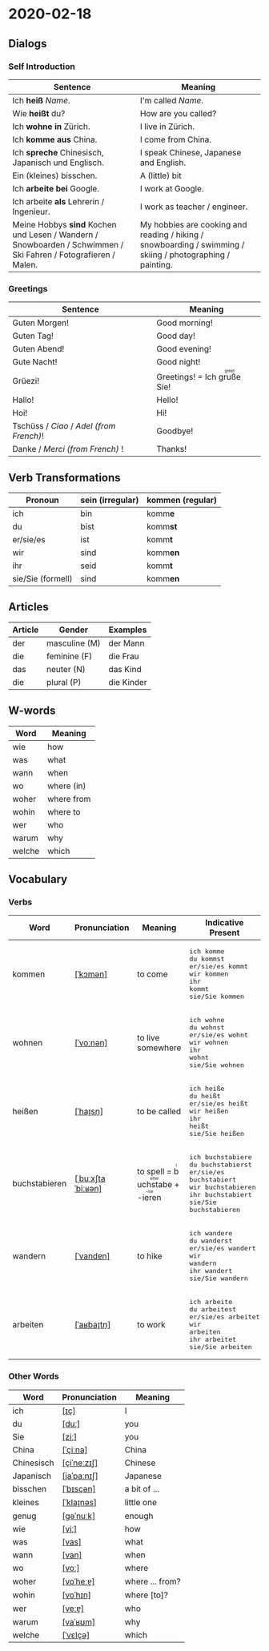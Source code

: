 # 2020-02-18

## Dialogs

### Self Introduction

| Sentence                                                     | Meaning                                                      |
| ------------------------------------------------------------ | ------------------------------------------------------------ |
| Ich **heiß** *Name*.                                         | I'm called *Name*.                                           |
| Wie **heißt** du?                                            | How are you called?                                          |
| Ich **wohne** **in** Zürich.                                 | I live in Zürich.                                            |
| Ich **komme** **aus** China.                                 | I come from China.                                           |
| Ich **spreche** Chinesisch, Japanisch und Englisch.          | I speak Chinese, Japanese and English.                       |
| Ein (kleines) bisschen.                                      | A (little) bit                                               |
| Ich **arbeite** **bei** Google.                              | I work at Google.                                            |
| Ich arbeite **als** Lehrerin / Ingenieur.                    | I work as teacher / engineer.                                |
| Meine Hobbys **sind** Kochen und Lesen / Wandern / Snowboarden / Schwimmen / Ski Fahren / Fotografieren / Malen. | My hobbies are cooking and reading / hiking / snowboarding / swimming / skiing / photographing / painting. |

### Greetings

| Sentence                                 | Meaning                                                |
| ---------------------------------------- | ------------------------------------------------------ |
| Guten Morgen!                            | Good morning!                                          |
| Guten Tag!                               | Good day!                                              |
| Guten Abend!                             | Good evening!                                          |
| Gute Nacht!                              | Good night!                                            |
| Grüezi!                                  | Greetings! = Ich <ruby>gruße<rt>greet</rt></ruby> Sie! |
| Hallo!                                   | Hello!                                                 |
| Hoi!                                     | Hi!                                                    |
| Tschüss / *Ciao* / *Adel (from French)*! | Goodbye!                                               |
| Danke / *Merci (from French)* !          | Thanks!                                                |

## Verb Transformations

| Pronoun           | sein (irregular) | komm**en** (regular) |
| ----------------- | ---------------- | -------------------- |
| ich               | bin              | komm**e**            |
| du                | bist             | komm**st**           |
| er/sie/es         | ist              | komm**t**            |
| wir               | sind             | komm**en**           |
| ihr               | seid             | komm**t**            |
| sie/Sie (formell) | sind             | komm**en**           |

## Articles

| Article | Gender        | Examples   |
| ------- | ------------- | ---------- |
| der     | masculine (M) | der Mann   |
| die     | feminine (F)  | die Frau   |
| das     | neuter (N)    | das Kind   |
| die     | plural (P)    | die Kinder |

## W-words

| Word   | Meaning    |
| ------ | ---------- |
| wie    | how        |
| was    | what       |
| wann   | when       |
| wo     | where (in) |
| woher  | where from |
| wohin  | where to   |
| wer    | who        |
| warum  | why        |
| welche | which      |

## Vocabulary

### Verbs

| Word          | Pronunciation                                                | Meaning                                                      | Indicative Present                                           |
| ------------- | ------------------------------------------------------------ | ------------------------------------------------------------ | ------------------------------------------------------------ |
| kommen        | [[ˈkɔmən]](https://cdn.duden.de/_media_/audio/ID4111331_23791721.mp3) | to come                                                      | <pre>ich       komme<br>du        kommst<br>er/sie/es kommt<br>wir       kommen<br>ihr       kommt<br>sie/Sie   kommen</pre> |
| wohnen        | [[ˈvoːnən]](https://cdn.duden.de/_media_/audio/ID4112024_161392289.mp3) | to live somewhere                                            | <pre>ich       wohne<br>du        wohnst<br>er/sie/es wohnt<br>wir       wohnen<br>ihr       wohnt<br>sie/Sie   wohnen</pre> |
| heißen        | [[ˈhaɪ̯sn̩]](https://cdn.duden.de/_media_/audio/ID4111695_403590219.mp3) | to be called                                                 | <pre>ich       heiße<br>du        heißt<br>er/sie/es heißt<br>wir       heißen<br>ihr       heißt<br>sie/Sie   heißen</pre> |
| buchstabieren | [[ˌbuːxʃtaˈbiːʁən]](https://cdn.duden.de/_media_/audio/ID4117528_477073355.mp3) | to spell = <ruby>buchstabe<rt>letter</rt></ruby> + <ruby>-ieren<rt>-ise</rt></ruby> | <pre>ich       buchstabiere<br>du        buchstabierst<br>er/sie/es buchstabiert<br>wir       buchstabieren<br>ihr       buchstabiert<br>sie/Sie   buchstabieren</pre> |
| wandern       | [[ˈvandɐn]](https://cdn.duden.de/_media_/audio/ID4116349_457041469.mp3) | to hike                                                      | <pre>ich       wandere<br>du        wanderst<br>er/sie/es wandert<br>wir       wandern<br>ihr       wandert<br>sie/Sie   wandern</pre> |
| arbeiten      | [[ˈaʁbaɪ̯tn̩]](https://cdn.duden.de/_media_/audio/ID4111957_181980059.mp3) | to work                                                      | <pre>ich       arbeite<br />du        arbeitest<br />er/sie/es arbeitet<br />wir       arbeiten<br />ihr       arbeitet<br />sie/Sie   arbeiten</pre> |

### Other Words

| Word       | Pronunciation                                                | Meaning         |
| ---------- | ------------------------------------------------------------ | --------------- |
| ich        | [[ɪç]](https://cdn.duden.de/_media_/audio/ID4110789_408990785.mp3) | I               |
| du         | [[duː]](https://cdn.duden.de/_media_/audio/ID4106667_72990169.mp3) | you             |
| Sie        | [[ziː]](https://cdn.duden.de/_media_/audio/ID4113817_416400962.mp3) | you             |
| China      | [[ˈçiːna]](https://cdn.duden.de/_media_/audio/ID4116832_166090562.mp3) | China           |
| Chinesisch | [[çiˈneːzɪʃ]](https://cdn.duden.de/_media_/audio/ID4112636_274046959.mp3) | Chinese         |
| Japanisch  | [[jaˈpaːnɪʃ]](https://upload.wikimedia.org/wikipedia/commons/a/a0/De-Japanisch.ogg) | Japanese        |
| bisschen   | [[ˈbɪsçən]](https://cdn.duden.de/_media_/audio/ID4117202_406183566.mp3) | a bit of ...    |
| kleines    | [[ˈklaɪ̯nəs]](https://upload.wikimedia.org/wikipedia/commons/a/ad/De-kleines.ogg) | little one      |
| genug      | [[ɡəˈnuːk]](https://cdn.duden.de/_media_/audio/ID4111600_233821106.mp3) | enough          |
| wie        | [[viː]](https://cdn.duden.de/_media_/audio/ID4112247_188871001.mp3) | how             |
| was        | [[vas]](https://cdn.duden.de/_media_/audio/ID4108087_169239916.mp3) | what            |
| wann       | [[van]](https://cdn.duden.de/_media_/audio/ID4115453_516012268.mp3) | when            |
| wo         | [[voː]](https://cdn.duden.de/_media_/audio/ID4112236_189466343.mp3) | where           |
| woher      | [[voˈheːɐ̯]](https://cdn.duden.de/_media_/audio/ID4117105_326491312.mp3) | where ... from? |
| wohin      | [[voˈhɪn]](https://cdn.duden.de/_media_/audio/ID4114255_374151900.mp3) | where [to]?     |
| wer        | [[veːɐ̯]](https://cdn.duden.de/_media_/audio/ID4108115_534510387.mp3) | who             |
| warum      | [[vaˈʁʊm]](https://cdn.duden.de/_media_/audio/ID4115043_119637869.mp3) | why             |
| welche     | [[ˈvɛlçə]](https://upload.wikimedia.org/wikipedia/commons/4/4b/De-welche.ogg) | which           |
